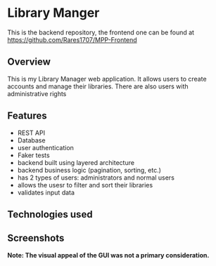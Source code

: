 # Library Manger

This is the backend repository, the frontend one can be found at https://github.com/Rares1707/MPP-Frontend

## Overview
This is my Library Manager web application. It allows users to create accounts and manage their libraries. There are also users with administrative rights

## Features
- REST API
- Database
- user authentication
- Faker tests
- backend built using layered architecture
- backend business logic (pagination, sorting, etc.)
- has 2 types of users: administrators and normal users
- allows the usesr to filter and sort their libraries
- validates input data

## Technologies used

## Screenshots
**Note: The visual appeal of the GUI was not a primary consideration.**








